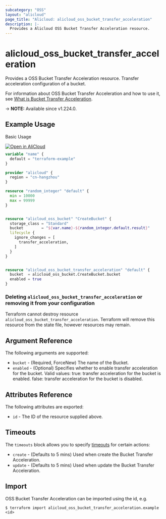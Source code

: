 ```yaml
---
subcategory: "OSS"
layout: "alicloud"
page_title: "Alicloud: alicloud_oss_bucket_transfer_acceleration"
description: |-
  Provides a Alicloud OSS Bucket Transfer Acceleration resource.
---
```


# alicloud_oss_bucket_transfer_acceleration

Provides a OSS Bucket Transfer Acceleration resource. Transfer acceleration configuration of a bucket.

For information about OSS Bucket Transfer Acceleration and how to use it, see [What is Bucket Transfer Acceleration](https://www.alibabacloud.com/help/en/oss/developer-reference/putbuckettransferacceleration).

-> **NOTE:** Available since v1.224.0.

## Example Usage

Basic Usage

<div style="display: block;margin-bottom: 40px;"><div class="oics-button" style="float: right;position: absolute;margin-bottom: 10px;">
  <a href="https://api.aliyun.com/api-tools/terraform?resource=alicloud_oss_bucket_transfer_acceleration&exampleId=902fa53d-3c73-cdea-c3c6-acf529710ae9a8bd1b49&activeTab=example&spm=docs.r.oss_bucket_transfer_acceleration.0.902fa53d3c&intl_lang=EN_US" target="_blank">
    <img alt="Open in AliCloud" src="https://img.alicdn.com/imgextra/i1/O1CN01hjjqXv1uYUlY56FyX_!!6000000006049-55-tps-254-36.svg" style="max-height: 44px; max-width: 100%;">
  </a>
</div></div>

```terraform
variable "name" {
  default = "terraform-example"
}

provider "alicloud" {
  region = "cn-hangzhou"
}

resource "random_integer" "default" {
  min = 10000
  max = 99999
}


resource "alicloud_oss_bucket" "CreateBucket" {
  storage_class = "Standard"
  bucket        = "${var.name}-${random_integer.default.result}"
  lifecycle {
    ignore_changes = [
      transfer_acceleration,
    ]
  }
}


resource "alicloud_oss_bucket_transfer_acceleration" "default" {
  bucket  = alicloud_oss_bucket.CreateBucket.bucket
  enabled = true
}
```

### Deleting `alicloud_oss_bucket_transfer_acceleration` or removing it from your configuration

Terraform cannot destroy resource `alicloud_oss_bucket_transfer_acceleration`. Terraform will remove this resource from the state file, however resources may remain.

## Argument Reference

The following arguments are supported:
* `bucket` - (Required, ForceNew) The name of the Bucket.
* `enabled` - (Optional) Specifies whether to enable transfer acceleration for the bucket. Valid values: true: transfer acceleration for the bucket is enabled. false: transfer acceleration for the bucket is disabled.

## Attributes Reference

The following attributes are exported:
* `id` - The ID of the resource supplied above.

## Timeouts

The `timeouts` block allows you to specify [timeouts](https://www.terraform.io/docs/configuration-0-11/resources.html#timeouts) for certain actions:
* `create` - (Defaults to 5 mins) Used when create the Bucket Transfer Acceleration.
* `update` - (Defaults to 5 mins) Used when update the Bucket Transfer Acceleration.

## Import

OSS Bucket Transfer Acceleration can be imported using the id, e.g.

```shell
$ terraform import alicloud_oss_bucket_transfer_acceleration.example <id>
```